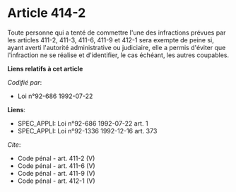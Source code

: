 # Article 414-2

Toute personne qui a tenté de commettre l'une des infractions prévues par les articles 411-2, 411-3, 411-6, 411-9 et 412-1
sera exempte de peine si, ayant averti l'autorité administrative ou judiciaire, elle a permis d'éviter que l'infraction ne se
réalise et d'identifier, le cas échéant, les autres coupables.

**Liens relatifs à cet article**

_Codifié par_:

  - Loi n°92-686 1992-07-22

**Liens**:

  - SPEC_APPLI: Loi n°92-686 1992-07-22 art. 1
  - SPEC_APPLI: Loi n°92-1336 1992-12-16 art. 373

_Cite_:

  - Code pénal - art. 411-2 (V)
  - Code pénal - art. 411-6 (V)
  - Code pénal - art. 411-9 (V)
  - Code pénal - art. 412-1 (V)

